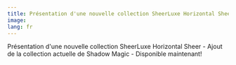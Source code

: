 ```yaml
---
title: Présentation d'une nouvelle collection SheerLuxe Horizontal Sheer
image: 
lang: fr
---
```


Présentation d'une nouvelle collection SheerLuxe Horizontal Sheer - Ajout de la collection actuelle de Shadow Magic - Disponible maintenant!